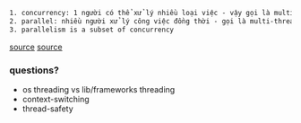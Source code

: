 ~~~html
1. concurrency: 1 người có thể xử lý nhiều loại việc - vậy gọi là multi-tasking - và có thêm khái niệm context-switching
2. parallel: nhiều người xử lý công việc đồng thời - gọi là multi-threading - và có thêm khái niệm thread-safety
3. parallelism is a subset of concurrency
~~~

[source](https://voz.vn/t/concurrency-parallel-asynchronous-multithreading-khac-nhau-nhu-the-nao.715113/)
[source](https://stackoverflow.com/a/1050257)


### questions?
- os threading vs lib/frameworks threading
- context-switching
- thread-safety
